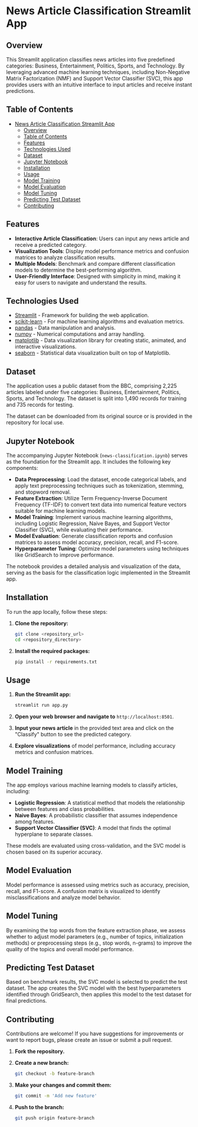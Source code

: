 # News Article Classification Streamlit App

## Overview

This Streamlit application classifies news articles into five predefined categories: Business, Entertainment, Politics, Sports, and Technology. By leveraging advanced machine learning techniques, including Non-Negative Matrix Factorization (NMF) and Support Vector Classifier (SVC), this app provides users with an intuitive interface to input articles and receive instant predictions.

## Table of Contents

- [News Article Classification Streamlit App](#news-article-classification-streamlit-app)
  - [Overview](#overview)
  - [Table of Contents](#table-of-contents)
  - [Features](#features)
  - [Technologies Used](#technologies-used)
  - [Dataset](#dataset)
  - [Jupyter Notebook](#jupyter-notebook)
  - [Installation](#installation)
  - [Usage](#usage)
  - [Model Training](#model-training)
  - [Model Evaluation](#model-evaluation)
  - [Model Tuning](#model-tuning)
  - [Predicting Test Dataset](#predicting-test-dataset)
  - [Contributing](#contributing)

## Features

- **Interactive Article Classification**: Users can input any news article and receive a predicted category.
- **Visualization Tools**: Display model performance metrics and confusion matrices to analyze classification results.
- **Multiple Models**: Benchmark and compare different classification models to determine the best-performing algorithm.
- **User-Friendly Interface**: Designed with simplicity in mind, making it easy for users to navigate and understand the results.

## Technologies Used

- [Streamlit](https://streamlit.io/) - Framework for building the web application.
- [scikit-learn](https://scikit-learn.org/stable/) - For machine learning algorithms and evaluation metrics.
- [pandas](https://pandas.pydata.org/) - Data manipulation and analysis.
- [numpy](https://numpy.org/) - Numerical computations and array handling.
- [matplotlib](https://matplotlib.org/) - Data visualization library for creating static, animated, and interactive visualizations.
- [seaborn](https://seaborn.pydata.org/) - Statistical data visualization built on top of Matplotlib.

## Dataset

The application uses a public dataset from the BBC, comprising 2,225 articles labeled under five categories: Business, Entertainment, Politics, Sports, and Technology. The dataset is split into 1,490 records for training and 735 records for testing.

The dataset can be downloaded from its original source or is provided in the repository for local use.

## Jupyter Notebook

The accompanying Jupyter Notebook (`news-classification.ipynb`) serves as the foundation for the Streamlit app. It includes the following key components:

- **Data Preprocessing**: Load the dataset, encode categorical labels, and apply text preprocessing techniques such as tokenization, stemming, and stopword removal.
- **Feature Extraction**: Utilize Term Frequency-Inverse Document Frequency (TF-IDF) to convert text data into numerical feature vectors suitable for machine learning models.
- **Model Training**: Implement various machine learning algorithms, including Logistic Regression, Naive Bayes, and Support Vector Classifier (SVC), while evaluating their performance.
- **Model Evaluation**: Generate classification reports and confusion matrices to assess model accuracy, precision, recall, and F1-score.
- **Hyperparameter Tuning**: Optimize model parameters using techniques like GridSearch to improve performance.

The notebook provides a detailed analysis and visualization of the data, serving as the basis for the classification logic implemented in the Streamlit app.

## Installation

To run the app locally, follow these steps:

1. **Clone the repository:**

   ```bash
   git clone <repository_url>
   cd <repository_directory>
   ```

2. **Install the required packages:**

   ```bash
   pip install -r requirements.txt
   ```

## Usage

1. **Run the Streamlit app:**

   ```bash
   streamlit run app.py
   ```

2. **Open your web browser and navigate to** `http://localhost:8501`.

3. **Input your news article** in the provided text area and click on the "Classify" button to see the predicted category.

4. **Explore visualizations** of model performance, including accuracy metrics and confusion matrices.

## Model Training

The app employs various machine learning models to classify articles, including:

- **Logistic Regression**: A statistical method that models the relationship between features and class probabilities.
- **Naive Bayes**: A probabilistic classifier that assumes independence among features.
- **Support Vector Classifier (SVC)**: A model that finds the optimal hyperplane to separate classes.

These models are evaluated using cross-validation, and the SVC model is chosen based on its superior accuracy.

## Model Evaluation

Model performance is assessed using metrics such as accuracy, precision, recall, and F1-score. A confusion matrix is visualized to identify misclassifications and analyze model behavior.

## Model Tuning

By examining the top words from the feature extraction phase, we assess whether to adjust model parameters (e.g., number of topics, initialization methods) or preprocessing steps (e.g., stop words, n-grams) to improve the quality of the topics and overall model performance.

## Predicting Test Dataset

Based on benchmark results, the SVC model is selected to predict the test dataset. The app creates the SVC model with the best hyperparameters identified through GridSearch, then applies this model to the test dataset for final predictions.

## Contributing

Contributions are welcome! If you have suggestions for improvements or want to report bugs, please create an issue or submit a pull request.

1. **Fork the repository.**
2. **Create a new branch:**

   ```bash
   git checkout -b feature-branch
   ```

3. **Make your changes and commit them:**

   ```bash
   git commit -m 'Add new feature'
   ```

4. **Push to the branch:**

   ```bash
   git push origin feature-branch
   ```

